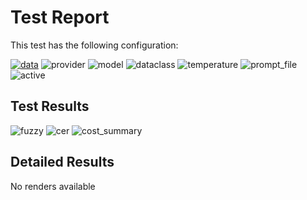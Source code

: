 # Test Report

This test has the following configuration:

<a href="/humanities_data_benchmark/benchmarks/medieval_manuscripts"><img src="https://img.shields.io/badge/data-medieval_manuscripts-lightgrey" alt="data"></a>&nbsp;<img src="https://img.shields.io/badge/provider-mistral-green" alt="provider">&nbsp;<img src="https://img.shields.io/badge/model-pixtral--12b-blue" alt="model">&nbsp;<img src="https://img.shields.io/badge/dataclass-Document-purple" alt="dataclass">&nbsp;<img src="https://img.shields.io/badge/temperature-0.0-ffff00" alt="temperature">&nbsp;<img src="https://img.shields.io/badge/prompt_file-prompt.txt-lightgrey" alt="prompt_file">&nbsp;<img src="https://img.shields.io/badge/active-yes-brightgreen" alt="active">

## Test Results
<img src="https://img.shields.io/badge/fuzzy-0.417-brightgreen" alt="fuzzy">&nbsp;<img src="https://img.shields.io/badge/cer-0.614-brightgreen" alt="cer">&nbsp;<img src="https://img.shields.io/badge/cost_summary-{'total_input_tokens': 42672, 'total_output_tokens': 2781, 'total_tokens': 45453, 'input_cost_usd': 0.006401, 'output_cost_usd': 0.000417, 'total_cost_usd': 0.006818, 'pricing_date': '2025--10--24', 'input_price_per_million': 0.15, 'output_price_per_million': 0.15}-brightgreen" alt="cost_summary">&nbsp;

## Detailed Results
No renders available

